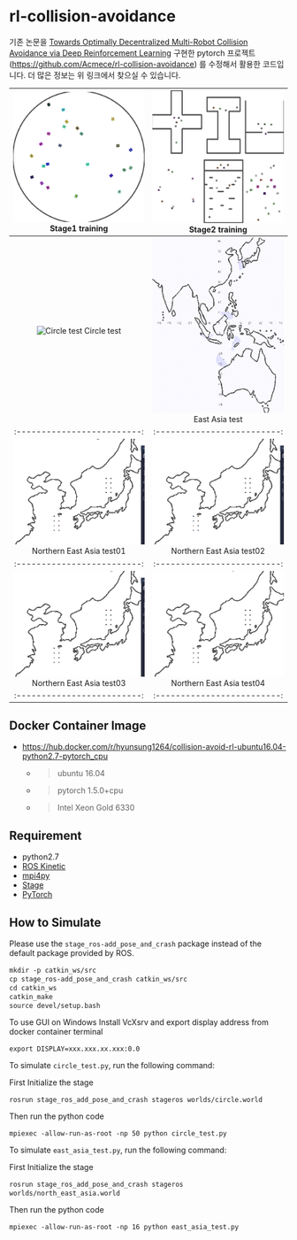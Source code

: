 # rl-collision-avoidance

기존 논문을 [Towards Optimally Decentralized Multi-Robot Collision Avoidance via Deep Reinforcement Learning](https://arxiv.org/abs/1709.10082) 구현한 pytorch 프로젝트 (https://github.com/Acmece/rl-collision-avoidance) 를 수정해서 활용한 코드입니다. 더 많은 정보는 위 링크에서 찾으실 수 있습니다.

![Stage1 training](./doc/Stage1_learning.gif) Stage1 training |  ![Stage2 training](./doc/Stage2_learning.gif) Stage2 training     
:-------------------------:|:-------------------------:
![Circle test](./doc/circle_test.gif) Circle test | ![East Asia test](./doc/East_asia_5_env.gif) East Asia test
:-------------------------:|:-------------------------:
![Northern East Asia test01](./doc/northern_east_asia_01.gif) Northern East Asia test01 |  ![Northern East Asia test02](./doc/northern_east_asia_02.gif) Northern East Asia test02
:-------------------------:|:-------------------------:
![Northern East Asia test03](./doc/northern_east_asia_03.gif) Northern East Asia test03 |  ![Northern East Asia test04](./doc/northern_east_asia_04.gif) Northern East Asia test04
:-------------------------:|:-------------------------:

## Docker Container Image

- https://hub.docker.com/r/hyunsung1264/collision-avoid-rl-ubuntu16.04-python2.7-pytorch_cpu
	- > ubuntu 16.04
	- > pytorch 1.5.0+cpu
	- > Intel Xeon Gold 6330


## Requirement

- python2.7
- [ROS Kinetic](http://wiki.ros.org/kinetic)
- [mpi4py](https://mpi4py.readthedocs.io/en/stable/)
- [Stage](http://rtv.github.io/Stage/)
- [PyTorch](http://pytorch.org/)


## How to Simulate


Please use the `stage_ros-add_pose_and_crash` package instead of the default package provided by ROS.
```
mkdir -p catkin_ws/src
cp stage_ros-add_pose_and_crash catkin_ws/src
cd catkin_ws
catkin_make
source devel/setup.bash
```
To use GUI on Windows
Install VcXsrv
and export display address from docker container terminal
```
export DISPLAY=xxx.xxx.xx.xxx:0.0
```

To simulate `circle_test.py`, run the following command:

First Initialize the stage
```
rosrun stage_ros_add_pose_and_crash stageros worlds/circle.world
```
Then run the python code
```
mpiexec -allow-run-as-root -np 50 python circle_test.py
```
To simulate `east_asia_test.py`, run the following command:

First Initialize the stage
```
rosrun stage_ros_add_pose_and_crash stageros worlds/north_east_asia.world
```
Then run the python code
```
mpiexec -allow-run-as-root -np 16 python east_asia_test.py
```

